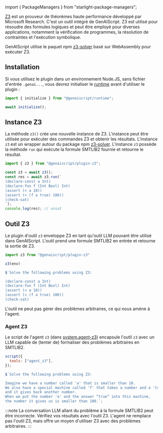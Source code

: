 import { PackageManagers } from "starlight-package-managers";

[Z3](https://microsoft.github.io/z3guide/) est un prouveur de théorèmes haute performance développé par Microsoft Research. C'est un outil intégré de GenAIScript. Z3 est utilisé pour résoudre des formules logiques et peut être employé pour diverses applications, notamment la vérification de programmes, la résolution de contraintes et l'exécution symbolique.

GenAIScript utilise le paquet npm [z3-solver](https://www.npmjs.com/package/z3-solver) basé sur WebAssembly pour exécuter Z3.

## Installation

<PackageManagers pkg="@genaiscript/plugin-z3" dev />

Si vous utilisez le plugin dans un environnement Node.JS, sans fichier d'entrée `.genai...`, vous devrez initialiser le [runtime](../../../reference/reference/runtime/) avant d'utiliser le plugin :

```ts
import { initialize } from "@genaiscript/runtime";

await initialize();
```

## Instance Z3

La méthode `z3()` crée une nouvelle instance de Z3. L'instance peut être utilisée pour exécuter des commandes Z3 et obtenir les résultats.
L'instance `z3` est un wrapper autour du package npm [z3-solver](https://www.npmjs.com/package/z3-solver).
L'instance `z3` possède la méthode `run` qui exécute la formule SMTLIB2 fournie et retourne le résultat.

```js
import { z3 } from "@genaiscript/plugin-z3";

const z3 = await z3();
const res = await z3.run(`
(declare-const a Int)
(declare-fun f (Int Bool) Int)
(assert (< a 10))
(assert (< (f a true) 100))
(check-sat)
`);
console.log(res); // unsat
```

## Outil Z3

Le plugin d'outil `z3` enveloppe Z3 en tant qu'outil LLM pouvant être utilisé dans GenAIScript. L'outil prend une formule SMTLIB2 en entrée et retourne la sortie de Z3.

```js
import z3 from "@genaiscript/plugin-z3"

z3(env)

$`Solve the following problems using Z3:

(declare-const a Int)
(declare-fun f (Int Bool) Int)
(assert (< a 10))
(assert (< (f a true) 100))
(check-sat)
```

L'outil ne peut pas gérer des problèmes arbitraires, ce qui nous amène à l'agent.

### Agent Z3

Le script de l'agent `z3` (dans [system.agent-z3](../../../reference/reference/scripts/system#systemagent_z3/)) encapsule l'outil `z3` avec un LLM capable de (tenter de) formaliser des problèmes arbitraires en SMTLIB2.

```js
script({
  tools: ["agent_z3"],
});

$`Solve the following problems using Z3:

Imagine we have a number called 'a' that is smaller than 10. 
We also have a special machine called 'f' that takes a number and a 'true'/'false' answer, 
and it gives back another number. 
When we put the number 'a' and the answer “true” into this machine, 
the number it gives us is smaller than 100.`;
```

:::note
La conversation LLM allant du problème à la formule SMTLIB2 peut être incorrecte. Vérifiez vos résultats avec l'outil Z3. L'agent ne remplace pas l'outil Z3, mais offre un moyen d'utiliser Z3 avec des problèmes arbitraires.
:::